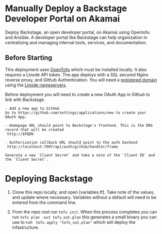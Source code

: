 # Manually Deploy a Backstage Developer Portal on Akamai

Deploy Backstage, an open developer portal, on Akamai using Opentofu and Ansible. A developer portal like Backstage can help organization in centralizing and managing internal tools, services, and documentation. 

## Before Starting

This deployment uses [OpenTofu](link) which must be installed locally. It also requires a Linode API token. 
The app deploys with a SSL secured Nginx reverse proxy, and Github Authentication. You will need a [registered domain](link) using the [Linode nameservers](link).

Before deployment you will need to create a new OAuth App in Github to link with Backstage.
```
- Add a new app to GitHub
Go to https://github.com/settings/applications/new to create your OAuth App.

- Homepage URL should point to Backstage's frontend. This is the DNS record that will be created
 http://$FQDN

- Authorization callback URL should point to the auth backend
 http://localhost:7007/api/auth/github/handler/frame

Generate a new `Client Secret` and take a note of the `Client ID` and the `Client Secret`.
```
# Deploying Backstage
1. Clone this repo locally, and open [variables.tf]. Take note of the values, and update where necessary. Variables without a default will need to be entered from the command line.

2. From the repo root run `tofu init`. When this process completes you can run `tofu plan -out tofu_out.plan` this generates a small binary you can use to run ` tofu apply "tofu_out.plan"` which will deploy the infastructure. 